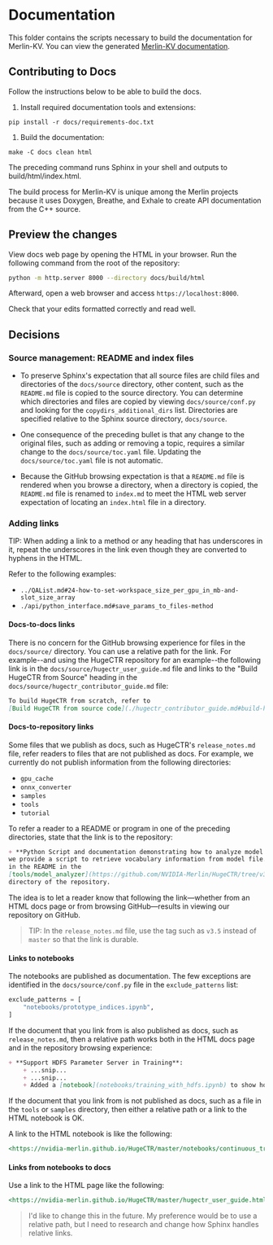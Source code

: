 # Documentation

This folder contains the scripts necessary to build the documentation for Merlin-KV.
You can view the generated [Merlin-KV documentation](https://nvidia-merlin.github.io/merlin-kv/master/README.html).

## Contributing to Docs

Follow the instructions below to be able to build the docs.

1. Install required documentation tools and extensions:

```shell
pip install -r docs/requirements-doc.txt
```

1. Build the documentation:

`make -C docs clean html`

The preceding command runs Sphinx in your shell and outputs to build/html/index.html.

The build process for Merlin-KV is unique among the Merlin projects because it
uses Doxygen, Breathe, and Exhale to create API documentation from the C++ source.

## Preview the changes

View docs web page by opening the HTML in your browser.
Run the following command from the root of the repository:

```bash
python -m http.server 8000 --directory docs/build/html
```

Afterward, open a web browser and access `https://localhost:8000`.

Check that your edits formatted correctly and read well.

## Decisions

### Source management: README and index files

* To preserve Sphinx's expectation that all source files are child files and directories
  of the `docs/source` directory, other content, such as the `README.md` file is
  copied to the source directory. You can determine which directories and files are copied by
  viewing `docs/source/conf.py` and looking for the `copydirs_additional_dirs` list.
  Directories are specified relative to the Sphinx source directory, `docs/source`.

* One consequence of the preceding bullet is that any change to the original files,
  such as adding or removing a topic, requires a similar change to the `docs/source/toc.yaml`
  file.  Updating the `docs/source/toc.yaml` file is not automatic.

* Because the GitHub browsing expectation is that a `README.md` file is rendered when you
  browse a directory, when a directory is copied, the `README.md` file is renamed to
  `index.md` to meet the HTML web server expectation of locating an `index.html` file
  in a directory.

### Adding links

TIP: When adding a link to a method or any heading that has underscores in it, repeat
the underscores in the link even though they are converted to hyphens in the HTML.

Refer to the following examples:

* `../QAList.md#24-how-to-set-workspace_size_per_gpu_in_mb-and-slot_size_array`
* `./api/python_interface.md#save_params_to_files-method`

#### Docs-to-docs links

There is no concern for the GitHub browsing experience for files in the `docs/source/` directory.
You can use a relative path for the link.  For example--and using the HugeCTR repository
for an example--the following link is in the `docs/source/hugectr_user_guide.md` file
and links to the "Build HugeCTR from Source" heading in the
`docs/source/hugectr_contributor_guide.md` file:

```markdown
To build HugeCTR from scratch, refer to
[Build HugeCTR from source code](./hugectr_contributor_guide.md#build-hugectr-from-source).
```

#### Docs-to-repository links

Some files that we publish as docs, such as HugeCTR's `release_notes.md` file, refer readers to files
that are not published as docs. For example, we currently do not publish information from the following
directories:

* `gpu_cache`
* `onnx_converter`
* `samples`
* `tools`
* `tutorial`

To refer a reader to a README or program in one of the preceding directories, state that
the link is to the repository:

```markdown
+ **Python Script and documentation demonstrating how to analyze model files**: In this release,
we provide a script to retrieve vocabulary information from model file. Please find more details
in the README in the
[tools/model_analyzer](https://github.com/NVIDIA-Merlin/HugeCTR/tree/v3.5/tools/model_analyzer)
directory of the repository.
```

The idea is to let a reader know that following the link&mdash;whether from an HTML docs page or
from browsing GitHub&mdash;results in viewing our repository on GitHub.

> TIP: In the `release_notes.md` file, use the tag such as `v3.5` instead of `master` so that
> the link is durable.

#### Links to notebooks

The notebooks are published as documentation. The few exceptions are identified in the
`docs/source/conf.py` file in the `exclude_patterns` list:

```python
exclude_patterns = [
    "notebooks/prototype_indices.ipynb",
]
```

If the document that you link from is also published as docs, such as `release_notes.md`, then
a relative path works both in the HTML docs page and in the repository browsing experience:

```markdown
+ **Support HDFS Parameter Server in Training**:
    + ...snip...
    + ...snip...
    + Added a [notebook](notebooks/training_with_hdfs.ipynb) to show how to use HugeCTR with HDFS.
```

If the document that you link from is not published as docs, such as a file in the `tools`
or `samples` directory, then either a relative path or a link to the HTML notebook is OK.

A link to the HTML notebook is like the following:

```markdown
<https://nvidia-merlin.github.io/HugeCTR/master/notebooks/continuous_training.html>
```

#### Links from notebooks to docs

Use a link to the HTML page like the following:

```markdown
<https://nvidia-merlin.github.io/HugeCTR/master/hugectr_user_guide.html>
```

> I'd like to change this in the future. My preference would be to use a relative
> path, but I need to research and change how Sphinx handles relative links.
